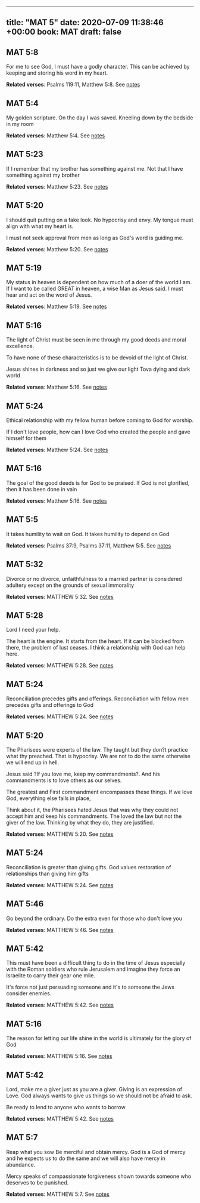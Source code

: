 
---
title: "MAT 5"
date: 2020-07-09 11:38:46 +00:00
book: MAT
draft: false
---

## MAT 5:8

For me to see God, I must have a godly character. This can be achieved by keeping and storing his word in my heart.

**Related verses**: Psalms 119:11, Matthew 5:8. See [notes](https://my.bible.com/notes/3469853138482880599)


## MAT 5:4

My golden scripture. On the day I was saved. Kneeling down by the bedside in my room

**Related verses**: Matthew 5:4. See [notes](https://my.bible.com/notes/3469845868244100056)


## MAT 5:23

If I remember that my brother has something against me. Not that I have something against my brother

**Related verses**: Matthew 5:23. See [notes](https://my.bible.com/notes/3279759309131211390)


## MAT 5:20

I should quit putting on a fake look. No hypocrisy and envy. My tongue must align with what my heart is. 

I must not seek approval from men as long as God's word is guiding me.

**Related verses**: Matthew 5:20. See [notes](https://my.bible.com/notes/3279748229935915542)


## MAT 5:19

My status in heaven is dependent on how much of a doer of the world I am. If I want to be called GREAT in heaven, a wise Man as Jesus said. I must hear and act on the word of Jesus.

**Related verses**: Matthew 5:19. See [notes](https://my.bible.com/notes/3279747037864387079)


## MAT 5:16

The light of Christ must be seen in me through my good deeds and moral excellence.

To have none of these characteristics is to be devoid of the light of Christ. 

Jesus shines in darkness and so just we give our light Tova dying and dark world

**Related verses**: Matthew 5:16. See [notes](https://my.bible.com/notes/3279744112337347056)


## MAT 5:24

Ethical relationship with my fellow human before coming to God for worship.

If I don't love people, how can I love God who created the people and gave himself for them

**Related verses**: Matthew 5:24. See [notes](https://my.bible.com/notes/3107390716948242571)


## MAT 5:16

The goal of the good deeds is for God to be praised. If God is not glorified, then it has been done in vain

**Related verses**: Matthew 5:16. See [notes](https://my.bible.com/notes/3106336032883990983)


## MAT 5:5

It takes humility to wait on God. It takes humility to depend on God

**Related verses**: Psalms 37:9, Psalms 37:11, Matthew 5:5. See [notes](https://my.bible.com/notes/3060545608986911280)


## MAT 5:32

Divorce or no divorce, unfaithfulness to a married partner is considered adultery except on the grounds of sexual immorality

**Related verses**: MATTHEW 5:32. See [notes](https://my.bible.com/notes/2815532588734341796)


## MAT 5:28

Lord I need your help.

The heart is the engine. It starts from the heart. If it can be blocked from there, the problem of lust ceases. I think a relationship with God can help here.

**Related verses**: MATTHEW 5:28. See [notes](https://my.bible.com/notes/2815530583915750039)


## MAT 5:24

Reconciliation precedes gifts and offerings. Reconciliation with fellow men precedes gifts and offerings to God

**Related verses**: MATTHEW 5:24. See [notes](https://my.bible.com/notes/2815511436330787319)


## MAT 5:20

The Pharisees were experts of the law. Thy taught but they don?t practice what thy preached. That is hypocrisy. We are not to do the same otherwise we will end up in hell.

Jesus said ?If you love me, keep my commandments?. And his commandments is to love others as our selves. 

The greatest and First commandment encompasses these things. If we love God, everything else falls in place,

Think about it, the Pharisees hated Jesus that was why they could not accept him and keep his commandments. The loved the law but not the giver of the law. Thinking by what they do, they are justified.

**Related verses**: MATTHEW 5:20. See [notes](https://my.bible.com/notes/2815508834125865446)


## MAT 5:24

Reconciliation is greater than giving gifts. God values restoration of relationships than giving him gifts

**Related verses**: MATTHEW 5:24. See [notes](https://my.bible.com/notes/2745707981328605346)


## MAT 5:46

Go beyond the ordinary. Do the extra even for those who don't love you

**Related verses**: MATTHEW 5:46. See [notes](https://my.bible.com/notes/2694204361710232016)


## MAT 5:42

This must have been a difficult thing to do in the time of Jesus especially with the Roman soldiers who rule Jerusalem and imagine they force an Israelite to carry their gear one mile. 

It's force not just persuading someone and it's to someone the Jews consider enemies.

**Related verses**: MATTHEW 5:42. See [notes](https://my.bible.com/notes/2694203503429804493)


## MAT 5:16

The reason for letting our life shine in the world is ultimately for the glory of God

**Related verses**: MATTHEW 5:16. See [notes](https://my.bible.com/notes/2694197370686267822)


## MAT 5:42

Lord, make me a giver just as you are a giver. Giving is an expression of Love. God always wants to give us things so we should not be afraid to ask. 

Be ready to lend to anyone who wants to borrow

**Related verses**: MATTHEW 5:42. See [notes](https://my.bible.com/notes/2541784379270357511)


## MAT 5:7

Reap what you sow
Be merciful and obtain mercy. God is a God of mercy and he expects us to do the same and we will also have mercy in abundance.

Mercy speaks of compassionate forgiveness shown towards someone who deserves to be punished.

**Related verses**: MATTHEW 5:7. See [notes](https://my.bible.com/notes/2539035934059127784)

